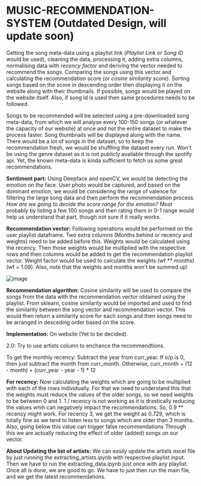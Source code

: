 # MUSIC-RECOMMENDATION-SYSTEM (Outdated Design, will update soon)

Getting the song meta-data using a playlist link (*Playlist Link* or *Song ID* would be used), cleaning the data, processing it, adding extra columns, normalising data with *recency factor* and deriving the vector needed to recommend the songs. Comparing the songs using this vector and calculating the recommendation score (or *cosine similarity score*). Sorting songs based on the score in descending order then displaying it on the website along with their thumbnails. If possible, songs would be played on the website itself.
Also, if song id is used then same procedures needs to be followed.

Songs to be recommended will be selected using a pre-downloaded song meta-data, from which we will analyse every 100-150 songs (or whatever the capacity of our website) at once and not the entire dataset to make the process faster. Song thumbnails will be displayed along with the name.
There would be a lot of songs in the dataset, so to keep the recommendation fresh, we would be shuffling the dataset every run.
Won't be using the genre dataset as it is not publicly available through the spotify api. Yet, the known meta-data is kinda sufficient to fetch us some great recommendations.

**Sentiment part:** Using Deepface and openCV, we would be detecting the emotion on the face. User photo would be captured, and based on the dominant emotion, we would be considering the range of valence for filtering the large song data and then perform the recommendation process.
*How are we going to decide the score range for the emotion?* Most probably by listing a few 100 songs and then rating them in 0-1 range would help us understand that part, though not sure if it really works.

**Recommendation vector:** Following operations would be performed on the user playlist dataframe. Two extra columns (Months behind or recency and weights) need to be added before this. Weights would be calculated using the recency. Then those weights would be multiplied with the respective rows and then columns would be added to get the recommendation playlist vector.
Weight factor would be used to calculate the weights (wf ** months) (wf = 1.09).
Also, note that the weights and months won't be summed up!

![image](https://user-images.githubusercontent.com/105958364/225664940-bb09d44a-03b8-499c-98a7-deab0fd10bb7.png)

**Recommendation algorithm:** Cosine similarity will be used to compare the songs from the data with the recommendation vector obtained using the playlist. From sklearn, cosine similarity would be imported and used to find the similarity between the song vector and recommendation vector.
This would then return a similarity score for each songs and then songs need to be arranged in desceding order based on the score.

**Implementation:** On website (Yet to be decided).


2.0: Try to use artists column to enchance the recommendtions.

To get the monthly recency: Subtract the year from curr_year. If o/p is 0, then just subtract the month from curr_month. Otherwise, curr_month + (12 - month) + (curr_year - year - 1) * 12

**For recency:** Now calculating the weights which are going to be multiplied with each of the rows individually.
For that we need to understand this that the weights must reduce the values of the older songs, so we need weights
to be between 0 and 1.
1 / recency is not working as it is drastically reducing the values whih can negatively impact the recommendations.
So, 0.9 ** recency might work. For recency 3, we get the weight as 0.729, which is totally fine as we tend to listen less to songs which are older than 3 months. Also, going below this value can trigger false recommendations
Through this we are actually reducing the effect of older (added) songs on our vector.


**About Updating the list of artists:** We can easily update the artists excel file by just running the extracting_artists.ipynb with respective playlist input. Then we have to run the extracting_data.ipynb just once with any playlist. Once all is done, we are good to go. We have to just then run the main file, and we get the latest recommendations.

